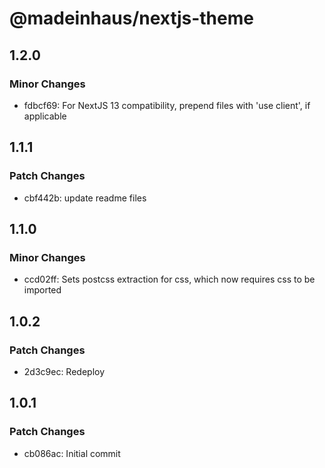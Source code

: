 # @madeinhaus/nextjs-theme

## 1.2.0

### Minor Changes

- fdbcf69: For NextJS 13 compatibility, prepend files with 'use client', if applicable

## 1.1.1

### Patch Changes

- cbf442b: update readme files

## 1.1.0

### Minor Changes

- ccd02ff: Sets postcss extraction for css, which now requires css to be imported

## 1.0.2

### Patch Changes

- 2d3c9ec: Redeploy

## 1.0.1

### Patch Changes

- cb086ac: Initial commit
